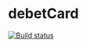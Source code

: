 # debetCard
[![Build status](https://ci.appveyor.com/api/projects/status/rghpwdpw7wuxddb4/branch/master?svg=true)](https://ci.appveyor.com/project/pullulus/debetcard/branch/master)
